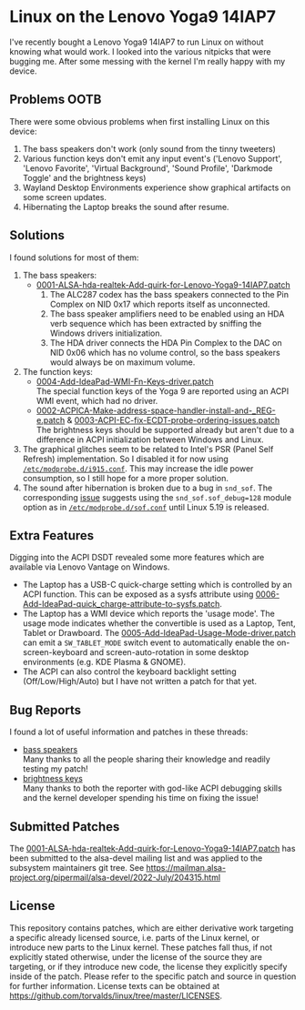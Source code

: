 # Linux on the Lenovo Yoga9 14IAP7

I've recently bought a Lenovo Yoga9 14IAP7 to run Linux on without knowing what
would work.
I looked into the various nitpicks that were bugging me.
After some messing with the kernel I'm really happy with my device.

## Problems OOTB

There were some obvious problems when first installing Linux on this device:

1.  The bass speakers don't work (only sound from the tinny tweeters)
2.  Various function keys don't emit any input event's ('Lenovo Support',
    'Lenovo Favorite', 'Virtual Background', 'Sound Profile', 'Darkmode Toggle'
    and the brightness keys)
3.  Wayland Desktop Environments experience show graphical artifacts on some
    screen updates.
4.  Hibernating the Laptop breaks the sound after resume.

## Solutions

I found solutions for most of them:

1.  The bass speakers:
    - [0001-ALSA-hda-realtek-Add-quirk-for-Lenovo-Yoga9-14IAP7.patch](kernel-patches/0001-ALSA-hda-realtek-Add-quirk-for-Lenovo-Yoga9-14IAP7.patch)
        1.  The ALC287 codex has the bass speakers connected to the Pin Complex
            on NID 0x17 which reports itself as unconnected.
        2.  The bass speaker amplifiers need to be enabled using an HDA verb
            sequence which has been extracted by sniffing the Windows drivers
            initialization.
        3.  The HDA driver connects the HDA Pin Complex to the DAC on NID 0x06
            which has no volume control, so the bass speakers would always be on
            maximum volume.
2.  The function keys:
    - [0004-Add-IdeaPad-WMI-Fn-Keys-driver.patch](kernel-patches/0004-Add-IdeaPad-WMI-Fn-Keys-driver.patch)  
        The special function keys of the Yoga 9 are reported using an ACPI WMI
        event, which had no driver.
    - [0002-ACPICA-Make-address-space-handler-install-and-_REG-e.patch](kernel-patches/0002-ACPICA-Make-address-space-handler-install-and-_REG-e.patch)
      & [0003-ACPI-EC-fix-ECDT-probe-ordering-issues.patch](kernel-patches/0003-ACPI-EC-fix-ECDT-probe-ordering-issues.patch)  
        The brightness keys should be supported already but aren't due to a
        difference in ACPI initialization between Windows and Linux.
3.  The graphical glitches seem to be related to Intel's PSR (Panel Self Refresh)
    implementation. So I disabled it for now using [`/etc/modprobe.d/i915.conf`](config/etc/modprobe.d/i915.conf).
    This may increase the idle power consumption, so I still hope for a more
    proper solution.
4.  The sound after hibernation is broken due to a bug in `snd_sof`. The
    corresponding [issue](https://github.com/thesofproject/sof/issues/5908)
    suggests using the `snd_sof.sof_debug=128` module option as in
    [`/etc/modprobe.d/sof.conf`](config/etc/modprobe.d/sof.conf) until Linux
    5.19 is released.

## Extra Features

Digging into the ACPI DSDT revealed some more features which are available via
Lenovo Vantage on Windows.

- The Laptop has a USB-C quick-charge setting which is controlled by an ACPI
  function. This can be exposed as a sysfs attribute using
  [0006-Add-IdeaPad-quick_charge-attribute-to-sysfs.patch](kernel-patches/0006-Add-IdeaPad-quick_charge-attribute-to-sysfs.patch).
- The Laptop has a WMI device which reports the 'usage mode'. The usage mode
  indicates whether the convertible is used as a Laptop, Tent, Tablet or
  Drawboard. The
  [0005-Add-IdeaPad-Usage-Mode-driver.patch](kernel-patches/0005-Add-IdeaPad-Usage-Mode-driver.patch)
  can emit a `SW_TABLET_MODE` switch event to automatically enable the
  on-screen-keyboard and screen-auto-rotation in some desktop environments
  (e.g. KDE Plasma & GNOME).
- The ACPI can also control the keyboard backlight setting (Off/Low/High/Auto)
  but I have not written a patch for that yet.

## Bug Reports

I found a lot of useful information and patches in these threads:
- [bass speakers](https://bugzilla.kernel.org/show_bug.cgi?id=208555)  
  Many thanks to all the people sharing their knowledge and readily
  testing my patch!
- [brightness keys](https://bugzilla.kernel.org/show_bug.cgi?id=214899)  
  Many thanks to both the reporter with god-like ACPI debugging skills
  and the kernel developer spending his time on fixing the issue!

## Submitted Patches

The [0001-ALSA-hda-realtek-Add-quirk-for-Lenovo-Yoga9-14IAP7.patch](kernel-patches/0001-ALSA-hda-realtek-Add-quirk-for-Lenovo-Yoga9-14IAP7.patch)
has been submitted to the alsa-devel mailing list and was applied to the
subsystem maintainers git tree.
See https://mailman.alsa-project.org/pipermail/alsa-devel/2022-July/204315.html

## License

This repository contains patches, which are either derivative work targeting a
specific already licensed source, i.e. parts of the Linux kernel, or introduce
new parts to the Linux kernel. These patches fall thus, if not explicitly
stated otherwise, under the license of the source they are targeting, or if
they introduce new code, the license they explicitly specify inside of the
patch. Please refer to the specific patch and source in question for further
information. License texts can be obtained at
https://github.com/torvalds/linux/tree/master/LICENSES.